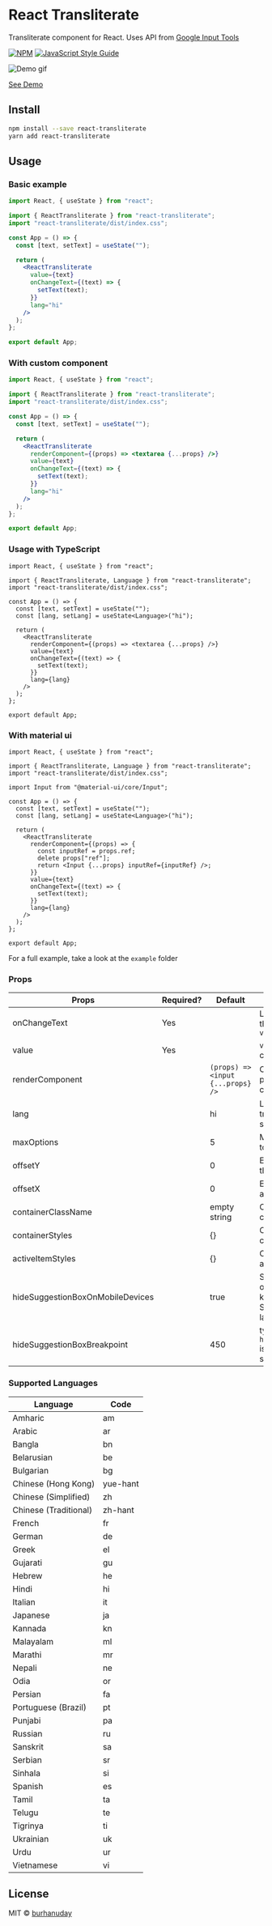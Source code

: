 # React Transliterate

Transliterate component for React. Uses API from [Google Input Tools](https://www.google.com/inputtools)

[![NPM](https://img.shields.io/npm/v/react-transliterate.svg)](https://www.npmjs.com/package/react-transliterate) [![JavaScript Style Guide](https://img.shields.io/badge/code_style-standard-brightgreen.svg)](https://standardjs.com)

![Demo gif](./assets/demo.gif)

[See Demo](https://burhanuday.tech/react-transliterate/)

## Install

```bash
npm install --save react-transliterate
yarn add react-transliterate
```

## Usage

### Basic example

```jsx
import React, { useState } from "react";

import { ReactTransliterate } from "react-transliterate";
import "react-transliterate/dist/index.css";

const App = () => {
  const [text, setText] = useState("");

  return (
    <ReactTransliterate
      value={text}
      onChangeText={(text) => {
        setText(text);
      }}
      lang="hi"
    />
  );
};

export default App;
```

### With custom component

```jsx
import React, { useState } from "react";

import { ReactTransliterate } from "react-transliterate";
import "react-transliterate/dist/index.css";

const App = () => {
  const [text, setText] = useState("");

  return (
    <ReactTransliterate
      renderComponent={(props) => <textarea {...props} />}
      value={text}
      onChangeText={(text) => {
        setText(text);
      }}
      lang="hi"
    />
  );
};

export default App;
```

### Usage with TypeScript

```tsx
import React, { useState } from "react";

import { ReactTransliterate, Language } from "react-transliterate";
import "react-transliterate/dist/index.css";

const App = () => {
  const [text, setText] = useState("");
  const [lang, setLang] = useState<Language>("hi");

  return (
    <ReactTransliterate
      renderComponent={(props) => <textarea {...props} />}
      value={text}
      onChangeText={(text) => {
        setText(text);
      }}
      lang={lang}
    />
  );
};

export default App;
```

### With material ui

```tsx
import React, { useState } from "react";

import { ReactTransliterate, Language } from "react-transliterate";
import "react-transliterate/dist/index.css";

import Input from "@material-ui/core/Input";

const App = () => {
  const [text, setText] = useState("");
  const [lang, setLang] = useState<Language>("hi");

  return (
    <ReactTransliterate
      renderComponent={(props) => {
        const inputRef = props.ref;
        delete props["ref"];
        return <Input {...props} inputRef={inputRef} />;
      }}
      value={text}
      onChangeText={(text) => {
        setText(text);
      }}
      lang={lang}
    />
  );
};

export default App;
```

For a full example, take a look at the `example` folder

### Props

| Props                            | Required? | Default                           | Description                                                                                                                          |
| -------------------------------- | --------- | --------------------------------- | ------------------------------------------------------------------------------------------------------------------------------------ |
| onChangeText                     | Yes       |                                   | Listener for the current value from the component. `(text: string) => void`                                                          |
| value                            | Yes       |                                   | `value` prop to pass to the component                                                                                                |
| renderComponent                  |           | `(props) => <input {...props} />` | Component to render. You can pass components from your component library as this prop                                                |
| lang                             |           | hi                                | Language you want to transliterate. See the following section for language codes                                                     |
| maxOptions                       |           | 5                                 | Maximum number of suggestions to show in helper                                                                                      |
| offsetY                          |           | 0                                 | Extra space between the top of the helper and bottom of the caret                                                                    |
| offsetX                          |           | 0                                 | Extra space between the caret and left of the helper                                                                                 |
| containerClassName               |           | empty string                      | Classname passed to the container of the component                                                                                   |
| containerStyles                  |           | {}                                | CSS styles object passed to the container                                                                                            |
| activeItemStyles                 |           | {}                                | CSS styles object passed to the active item `<li>` tag                                                                               |
| hideSuggestionBoxOnMobileDevices |           | true                              | Should the suggestions be visible on mobile devices since keyboards like Gboard and Swiftkey support typing in multiple languages    |
| hideSuggestionBoxBreakpoint      |           | 450                               | type: `number`. To be used when `hideSuggestionBoxOnMobileDevices` is true. Suggestion box will not be shown below this device width |

### Supported Languages

| Language              | Code     |
| --------------------- | -------- |
| Amharic               | am       |
| Arabic                | ar       |
| Bangla                | bn       |
| Belarusian            | be       |
| Bulgarian             | bg       |
| Chinese (Hong Kong)   | yue-hant |
| Chinese (Simplified)  | zh       |
| Chinese (Traditional) | zh-hant  |
| French                | fr       |
| German                | de       |
| Greek                 | el       |
| Gujarati              | gu       |
| Hebrew                | he       |
| Hindi                 | hi       |
| Italian               | it       |
| Japanese              | ja       |
| Kannada               | kn       |
| Malayalam             | ml       |
| Marathi               | mr       |
| Nepali                | ne       |
| Odia                  | or       |
| Persian               | fa       |
| Portuguese (Brazil)   | pt       |
| Punjabi               | pa       |
| Russian               | ru       |
| Sanskrit              | sa       |
| Serbian               | sr       |
| Sinhala               | si       |
| Spanish               | es       |
| Tamil                 | ta       |
| Telugu                | te       |
| Tigrinya              | ti       |
| Ukrainian             | uk       |
| Urdu                  | ur       |
| Vietnamese            | vi       |

## License

MIT © [burhanuday](https://github.com/burhanuday)
